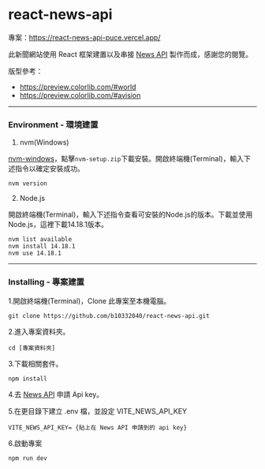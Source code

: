 # react-news-api
專案：https://react-news-api-puce.vercel.app/

此新聞網站使用 React 框架建置以及串接 [News API](https://newsapi.org/) 製作而成，感謝您的閱覽。

版型參考：
- https://preview.colorlib.com/#world
- https://preview.colorlib.com/#avision


---
### Environment - 環境建置
1. nvm(Windows)

[nvm-windows](https://github.com/coreybutler/nvm-windows/releases)，點擊`nvm-setup.zip`下載安裝。開啟終端機(Terminal)，輸入下述指令以確定安裝成功。
```
nvm version
```

2. Node.js

開啟終端機(Terminal)，輸入下述指令查看可安裝的Node.js的版本。下載並使用Node.js，這裡下載14.18.1版本。
```
nvm list available
nvm install 14.18.1
nvm use 14.18.1
```

---
### Installing - 專案建置
1.開啟終端機(Terminal)，Clone 此專案至本機電腦。
```
git clone https://github.com/b10332040/react-news-api.git
```

2.進入專案資料夾。
```
cd [專案資料夾]
```

3.下載相關套件。
```
npm install
```

4.去 [News API](https://newsapi.org/) 申請 Api key。

5.在更目錄下建立 .env 檔，並設定 VITE_NEWS_API_KEY
```
VITE_NEWS_API_KEY= {貼上在 News API 申請到的 api key}
```

6.啟動專案
```
npm run dev
```